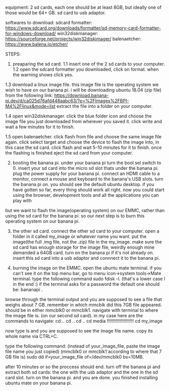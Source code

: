 equipment: 2 sd cards, each one should be at least 8GB, but ideally one of those would be 64+ GB.
sd card to usb adaptor.

softwares to download:
sdcard formatter: https://www.sdcard.org/downloads/formatter/sd-memory-card-formatter-for-windows-download/
win32diskmanager: https://sourceforge.net/projects/win32diskimager/
balenaetcher: https://www.balena.io/etcher/

STEPS:
1. preaparing the sd card.
1.1 insert one of the 2 sd cards to your computer.
1.2 open the sdcard formatter you downloaded, click on format. when the warning shows click yes.

1.3 download a linux image file. this image file is the operating system we wish to have on our banana pi.
i will be downloading ubuntu 18.04 (zip file) from the following link:
https://download.banana-pi.dev/d/ca025d76afd448aabc63/?p=%2FImages%2FBPI-M4%2Flinux&mode=list
extract the file into a folder on your computer.

1.4 open win32diskmanager.
click the blue folder icon and choose the image file you just downloaded from wherever you saved it.
click write and wait a few minutes for it to finish.

1.5 open balenaetcher.
click flash from file and choose the same image file again.
click select target and choose the device to flash the image into, in this case the sd card.
click flash and wait 5-10 minutes for it to finish. 
once the flashing is finished eject the sd card from your computer.

2. booting the banana pi.
under your banana pi turn the bool sel switch to 0.
insert your sd card into the micro sd slot thats under the banana pi.
plug the power supply for your banana pi.
connect an HDMI cable to a monitor, connect a mouse and keyboard to the banana's USB slots.
turn the banana pi on.
you should see the default ubuntu desktop.
if you have gotten so far, every thing should work all right.
now you could start using the browser, development tools and all the applications you can play with

but we want to flash the image(operating system) on our EMMC,
rather than using the sd card for the banana pi.
so our next step is to burn this operating system on our banana pi.

3. the other sd card.
connect the other sd card to your computer.
open a folder in it called my_image or whatever name you want. 
put the image(the full .img file, not the .zip) file in the my_image.
make sure the sd card has enough storage for the image file, weirdly enough mine demanded a 64GB card.
turn on the banana pi if it's not already on.
insert this sd card into a usb adaptor and connnect it to the banana pi.

4. burning the image on the EMMC.
open the ubuntu mate terminal.
if you can't see it on the top menu bar, go to menu icon->system tools->Mate terminal.
type the following command sudo fdisk -l.   (that's a lower case l in the end :)
if the terminal asks for a password the default one should be: bananapi .

browse through the terminal output and you are supposed to see a file that weighs about 7 GB.
remember in which mmcblk did this 7GB file appeared. should be in either mmcblk0 or mmcblk1.
navigate with terminal to where the image file is. (on our second sd card).
in my case here are the commands to navigate:
cd ..
cd ..
cd ..
cd media !!!!!!!!!!!!!!!!!!!!!
cd my_image

now type ls and you are supposed to see the image file name.
copy its whole name via CTRL+C.

type the following command:
(instead of your_image_file, paste the image file name you just copied)
(mmcblk0 or mmcblk1 according to where that 7 GB file is)
sudo dd if=your_image_file of=/dev/mmcblk0 bs=10MB.

after 10 minutes or so the proccess should end.
turn off the banana pi and extract both sd cards: the one with the usb adaptor and the one in the sd card slot.
turn on the banana pi.
and you are done. you finished installing ubuntu mate on your banana pi.










